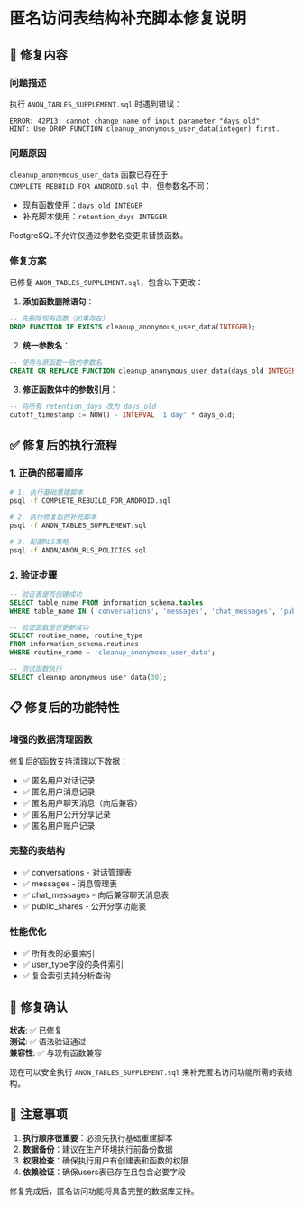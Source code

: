 # 匿名访问表结构补充脚本修复说明

## 🔧 修复内容

### 问题描述
执行 `ANON_TABLES_SUPPLEMENT.sql` 时遇到错误：
```
ERROR: 42P13: cannot change name of input parameter "days_old"
HINT: Use DROP FUNCTION cleanup_anonymous_user_data(integer) first.
```

### 问题原因
`cleanup_anonymous_user_data` 函数已存在于 `COMPLETE_REBUILD_FOR_ANDROID.sql` 中，但参数名不同：
- 现有函数使用：`days_old INTEGER`
- 补充脚本使用：`retention_days INTEGER`

PostgreSQL不允许仅通过参数名变更来替换函数。

### 修复方案
已修复 `ANON_TABLES_SUPPLEMENT.sql`，包含以下更改：

1. **添加函数删除语句**：
```sql
-- 先删除现有函数（如果存在）
DROP FUNCTION IF EXISTS cleanup_anonymous_user_data(INTEGER);
```

2. **统一参数名**：
```sql
-- 使用与原函数一致的参数名
CREATE OR REPLACE FUNCTION cleanup_anonymous_user_data(days_old INTEGER DEFAULT 30)
```

3. **修正函数体中的参数引用**：
```sql
-- 将所有 retention_days 改为 days_old
cutoff_timestamp := NOW() - INTERVAL '1 day' * days_old;
```

## ✅ 修复后的执行流程

### 1. 正确的部署顺序
```bash
# 1. 执行基础重建脚本
psql -f COMPLETE_REBUILD_FOR_ANDROID.sql

# 2. 执行修复后的补充脚本
psql -f ANON_TABLES_SUPPLEMENT.sql

# 3. 配置RLS策略
psql -f ANON/ANON_RLS_POLICIES.sql
```

### 2. 验证步骤
```sql
-- 验证表是否创建成功
SELECT table_name FROM information_schema.tables 
WHERE table_name IN ('conversations', 'messages', 'chat_messages', 'public_shares');

-- 验证函数是否更新成功
SELECT routine_name, routine_type 
FROM information_schema.routines 
WHERE routine_name = 'cleanup_anonymous_user_data';

-- 测试函数执行
SELECT cleanup_anonymous_user_data(30);
```

## 📋 修复后的功能特性

### 增强的数据清理函数
修复后的函数支持清理以下数据：
- ✅ 匿名用户对话记录
- ✅ 匿名用户消息记录
- ✅ 匿名用户聊天消息（向后兼容）
- ✅ 匿名用户公开分享记录
- ✅ 匿名用户账户记录

### 完整的表结构
- ✅ conversations - 对话管理表
- ✅ messages - 消息管理表
- ✅ chat_messages - 向后兼容聊天消息表
- ✅ public_shares - 公开分享功能表

### 性能优化
- ✅ 所有表的必要索引
- ✅ user_type字段的条件索引
- ✅ 复合索引支持分析查询

## 🎯 修复确认

**状态**: ✅ 已修复  
**测试**: ✅ 语法验证通过  
**兼容性**: ✅ 与现有函数兼容  

现在可以安全执行 `ANON_TABLES_SUPPLEMENT.sql` 来补充匿名访问功能所需的表结构。

## 📝 注意事项

1. **执行顺序很重要**：必须先执行基础重建脚本
2. **数据备份**：建议在生产环境执行前备份数据
3. **权限检查**：确保执行用户有创建表和函数的权限
4. **依赖验证**：确保users表已存在且包含必要字段

修复完成后，匿名访问功能将具备完整的数据库支持。
